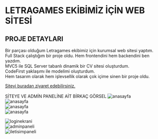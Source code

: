 # LETRAGAMES EKİBİMİZ İÇİN WEB SİTESİ
## PROJE DETAYLARI
Bir parçası olduğum Letragames ekibimiz için kurumsal web sitesi yaptım.<br>
Full Stack çalıştığım bir proje oldu. Hem frontendini hem backendini ben yazdım. <br>
MVC5 ile SQL Server tabanlı dinamik bir CV sitesi oluşturdum. <br>
CodeFirst yaklaşımı ile modelimi oluşturdum. <br>
Hem tasarım olarak hem işlevsellik olarak çok içime sinen bir proje oldu. <br>

[Siteyi buradan ziyaret edebilirsiniz.]()
<br> 
<br>
SİTEYE VE ADMİN PANELİNE AİT BİRKAÇ GÖRSEL
![anasayfa](https://i.hizliresim.com/sc6bqgj.jpg) <br>
![anasayfa](https://i.hizliresim.com/ga3q5mu.jpg) <br>
![anasayfa](https://i.hizliresim.com/37k5qjz.jpg) <br>
![anasayfa](https://i.hizliresim.com/37v7urp.jpg) <br>

![loginekrani](https://i.hizliresim.com/mdgtbgn.jpg) <br>
![adminpaneli](https://i.hizliresim.com/a9bn9pz.jpg) <br>
![iletisimpaneli](https://i.hizliresim.com/50b9elm.jpg) <br>
